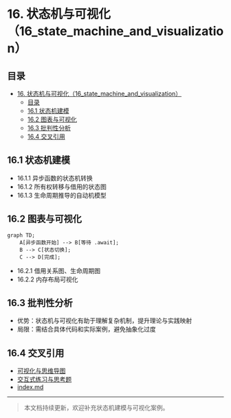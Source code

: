 # 16. 状态机与可视化（16_state_machine_and_visualization）

## 目录

- [16. 状态机与可视化（16_state_machine_and_visualization）](#16-状态机与可视化16_state_machine_and_visualization)
  - [目录](#目录)
  - [16.1 状态机建模](#161-状态机建模)
  - [16.2 图表与可视化](#162-图表与可视化)
  - [16.3 批判性分析](#163-批判性分析)
  - [16.4 交叉引用](#164-交叉引用)

## 16.1 状态机建模

- 16.1.1 异步函数的状态机转换
- 16.1.2 所有权转移与借用的状态图
- 16.1.3 生命周期推导的自动机模型

## 16.2 图表与可视化

```mermaid
graph TD;
    A[异步函数开始] --> B[等待 .await];
    B --> C[状态切换];
    C --> D[完成];
```

- 16.2.1 借用关系图、生命周期图
- 16.2.2 内存布局可视化

## 16.3 批判性分析

- 优势：状态机与可视化有助于理解复杂机制，提升理论与实践映射
- 局限：需结合具体代码和实际案例，避免抽象化过度

## 16.4 交叉引用

- [可视化与思维导图](10_visualization_and_mindmap.md)
- [交互式练习与思考题](14_interactive_exercises.md)
- [index.md](../00_master_index.md)

---

> 本文档持续更新，欢迎补充状态机建模与可视化案例。
